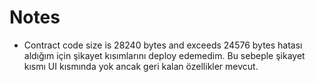 # Notes

- Contract code size is 28240 bytes and exceeds 24576 bytes hatası aldığım için şikayet kısımlarını
  deploy edemedim. Bu sebeple şikayet kısmı UI kısmında yok ancak geri kalan özellikler mevcut.
